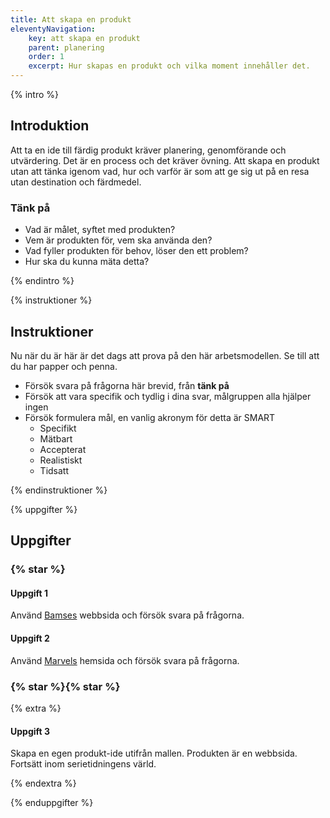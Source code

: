 ```yaml
---
title: Att skapa en produkt
eleventyNavigation:
    key: att skapa en produkt
    parent: planering
    order: 1
    excerpt: Hur skapas en produkt och vilka moment innehåller det.
---
```


{% intro %}

## Introduktion

Att ta en ide till färdig produkt kräver planering, genomförande och utvärdering.
Det är en process och det kräver övning.
Att skapa en produkt utan att tänka igenom vad, hur och varför är som att ge sig ut på en resa
utan destination och färdmedel.

### Tänk på

-   Vad är målet, syftet med produkten?
-   Vem är produkten för, vem ska använda den?
-   Vad fyller produkten för behov, löser den ett problem?
-   Hur ska du kunna mäta detta?

{% endintro %}

{% instruktioner %}

## Instruktioner

Nu när du är här är det dags att prova på den här arbetsmodellen. Se till att du har
papper och penna.

-   Försök svara på frågorna här brevid, från **tänk på**
-   Försök att vara specifik och tydlig i dina svar, målgruppen alla hjälper ingen
-   Försök formulera mål, en vanlig akronym för detta är SMART
    -   Specifikt
    -   Mätbart
    -   Accepterat
    -   Realistiskt
    -   Tidsatt

{% endinstruktioner %}

{% uppgifter %}

## Uppgifter

### {% star %}

#### Uppgift 1

Använd [Bamses](https://www.bamse.se/) webbsida och försök svara på frågorna.

#### Uppgift 2

Använd [Marvels](https://www.marvel.com/) hemsida och försök svara på frågorna.

### {% star %}{% star %}

{% extra %}

#### Uppgift 3

Skapa en egen produkt-ide utifrån mallen. Produkten är en webbsida.
Fortsätt inom serietidningens värld.

{% endextra %}

{% enduppgifter %}
